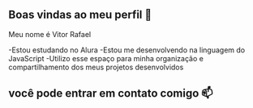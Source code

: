 ## Boas vindas ao meu perfil 🔋

Meu nome é Vitor Rafael

-Estou estudando no Alura
-Estou me desenvolvendo na linguagem do JavaScript
-Utilizo esse espaço para minha organização e compartilhamento dos meus projetos desenvolvidos 

## você pode entrar em contato comigo 📫
